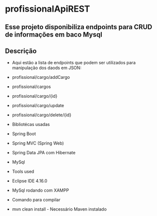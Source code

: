 # profissionalApiREST

## Esse projeto disponibiliza endpoints para CRUD de informações em baco Mysql

## Descrição
* Aqui estão a lista de endpoints que podem ser utilizados para manipulação dos daods em JSON:

* profissional/cargo/addCargo
* profissional/cargos
* profissional/cargo/{id}
* profissional/cargo/update
* profissional/cargo/delete/{id}
	
* Bibliotécas usadas
* Spring Boot
* Spring MVC (Spring Web)
* Spring Data JPA com Hibernate
* MySql
* Tools used
* Eclipse IDE 4.16.0
* MySql rodando com XAMPP
* Comando para compilar
* mvn clean install - Necessário Maven instalado
